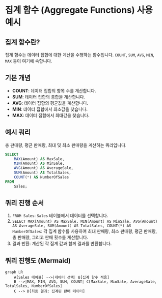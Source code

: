 
# 집계 함수 (Aggregate Functions) 사용 예시

## 집계 함수란?

집계 함수는 데이터 집합에 대한 계산을 수행하는 함수입니다. `COUNT`, `SUM`, `AVG`, `MIN`, `MAX` 등이 여기에 속합니다.

## 기본 개념

- **COUNT**: 데이터 집합의 항목 수를 계산합니다.
- **SUM**: 데이터 집합의 총합을 계산합니다.
- **AVG**: 데이터 집합의 평균값을 계산합니다.
- **MIN**: 데이터 집합에서 최소값을 찾습니다.
- **MAX**: 데이터 집합에서 최대값을 찾습니다.

## 예시 쿼리

총 판매량, 평균 판매량, 최대 및 최소 판매량을 계산하는 쿼리입니다.

```sql
SELECT 
    MAX(Amount) AS MaxSale,
    MIN(Amount) AS MinSale,
    AVG(Amount) AS AverageSale,
    SUM(Amount) AS TotalSales,
    COUNT(*) AS NumberOfSales
FROM 
    Sales;
```

## 쿼리 진행 순서

1. `FROM Sales`: `Sales` 테이블에서 데이터를 선택합니다.
2. `SELECT MAX(Amount) AS MaxSale, MIN(Amount) AS MinSale, AVG(Amount) AS AverageSale, SUM(Amount) AS TotalSales, COUNT(*) AS NumberOfSales`: 각 집계 함수를 사용하여 최대 판매량, 최소 판매량, 평균 판매량, 총 판매량, 그리고 판매 횟수를 계산합니다.
3. 결과 반환: 계산된 각 집계 값과 함께 결과를 반환합니다.

## 쿼리 진행도 (Mermaid)

```mermaid
graph LR
    A[Sales 테이블] -->|데이터 선택| B[집계 함수 적용]
    B -->|MAX, MIN, AVG, SUM, COUNT| C[MaxSale, MinSale, AverageSale, TotalSales, NumberOfSales]
    C --> D[최종 결과: 집계된 판매 데이터]
```
